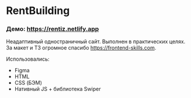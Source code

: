 # RentBuilding

### Демо: https://rentiz.netlify.app

Неадаптивный одностраничный сайт. Выполнен в практических целях. За макет и ТЗ огромное спасибо https://frontend-skills.com.

Использовались:
* Figma
* HTML
* CSS (БЭМ)
* Нативный JS + библиотека Swiper
